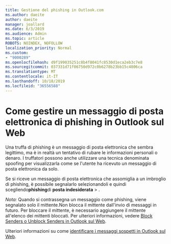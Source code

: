 ```yaml
---
title: Gestione del phishing in Outlook.com
ms.author: daeite
author: daeite
manager: joallard
ms.date: 6/3/2019
ms.audience: Admin
ms.topic: article
ROBOTS: NOINDEX, NOFOLLOW
localization_priority: Normal
ms.custom:
- "9000289"
ms.openlocfilehash: d9f199035251c8b4f8041fc8530d1eca2eb3c7e8
ms.sourcegitcommit: 037331d71f06750d972c0b6278b23bb15c4806ca
ms.translationtype: MT
ms.contentlocale: it-IT
ms.lasthandoff: 10/18/2019
ms.locfileid: "36556588"
---
```

# <a name="how-to-deal-with-a-phishing-email-in-outlook-on-the-web"></a>Come gestire un messaggio di posta elettronica di phishing in Outlook sul Web

Una truffa di phishing è un messaggio di posta elettronica che sembra legittimo, ma è in realtà un tentativo di rubare le informazioni personali o denaro. I truffatori possono anche utilizzare una tecnica denominata spoofing per visualizzarla come se l'utente ha ricevuto un messaggio di posta elettronica da solo.

Se si riceve un messaggio di posta elettronica che assomiglia a un imbroglio di phishing, è possibile segnalarlo selezionandoli e quindi scegliendo**phishing**di **posta indesiderata** > .

*Nota:* Quando si contrassegna un messaggio come phishing, viene segnalato solo il mittente.Non blocca il mittente dall'invio di messaggi in futuro. Per bloccare il mittente, è necessario aggiungere il mittente all'elenco dei mittenti bloccati. Per ulteriori informazioni, vedere [Block Senders o Unblock Senders in Outlook sul Web](https://support.office.com/article/9bf812d4-6995-4d19-901a-76d6e26939b0).

Ulteriori informazioni su come [identificare i messaggi sospetti in Outlook sul Web](https://support.office.com/article/3d44102b-6ce3-4f7c-a359-b623bec82206).